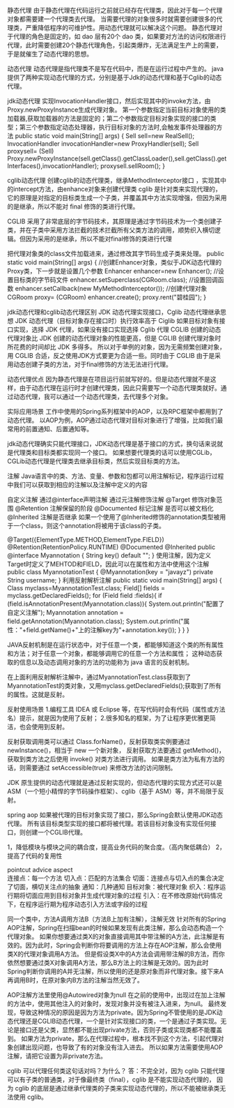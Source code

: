 
静态代理
由于静态代理在代码运行之前就已经存在代理类，因此对于每一个代理对象都需要建一个代理类去代理。
当需要代理的对象很多时就需要创建很多的代理类，严重降低程序的可维护性。用动态代理就可以解决这个问题。
静态代理对于代理的角色是固定的，如 dao 层有20个 dao 类，如果要对方法的访问权限进行代理，此时需要创建20个静态代理角色，引起类爆炸，无法满足生产上的需要，于是就催生了动态代理的思想。

动态代理
动态代理是指代理类不是写在代码中，而是在运行过程中产生的。
java提供了两种实现动态代理的方式，分别是基于Jdk的动态代理和基于Cglib的动态代理。


jdk动态代理
实现InvocationHandler接口，然后实现其中的invoke方法，由Proxy.newProxyInstance生成代理对象。
第一个参数指定当前目标对象使用的类加载器,获取加载器的方法是固定的；第二个参数指定目标对象实现的接口的类型；第三个参数指定动态处理器，执行目标对象的方法时,会触发事件处理器的方法
public static void main(String[] args) {
    Sell sell=new RealSell();
    InvocationHandler invocationHandler=new ProxyHandler(sell);
    Sell proxysell= (Sell) Proxy.newProxyInstance(sell.getClass().getClassLoader(),sell.getClass().getInterfaces(),invocationHandler);
    proxysell.sellRoom();
}

cglib动态代理
创建cglib的动态代理类，继承MethodInterceptor接口 ，实现其中的intercept方法，由enhance对象来创建代理类
cglib 是针对类来实现代理的，它的原理是对指定的目标类生成一个子类，并覆盖其中方法实现增强，但因为采用的是继承，所以不能对 final 修饰的类进行代理。

CGLIB 采用了非常底层的字节码技术，其原理是通过字节码技术为一个类创建子类，并在子类中采用方法拦截的技术拦截所有父类方法的调用，顺势织入横切逻辑。但因为采用的是继承，所以不能对final修饰的类进行代理

把代理对象类的class文件加载进来，通过修改其字节码生成子类来处理。
public static void main(String[] args) {
    //创建Enhancer对象，类似于JDK动态代理的Proxy类，下一步就是设置几个参数
    Enhancer enhancer=new Enhancer();
    //设置目标类的字节码文件
    enhancer.setSuperclass(CGRoom.class);
    //设置回调函数
    enhancer.setCallback(new MyMethodInterceptor());
    //创建代理对象
    CGRoom proxy= (CGRoom) enhancer.create();
    proxy.rent("碧桂园");
}

jdk动态代理和cglib动态代理区别
JDK 动态代理实现接口，Cglib 动态代理继承思想
JDK 动态代理（目标对象存在接口时）执行效率高于 Ciglib
如果目标对象有接口实现，选择 JDK 代理，如果没有接口实现选择 Cglib 代理
CGLIB 创建的动态代理对象比 JDK 创建的动态代理对象的性能更高，但是 CGLIB 创建代理对象时所花费的时间却比 JDK 多得多。
所以对于单例的对象，因为无需频繁创建对象，用 CGLIB 合适，反之使用JDK方式要更为合适一些。同时由于 CGLIB 由于是采用动态创建子类的方法，对于final修饰的方法无法进行代理。

动态代理优点
因为静态代理是在项目运行前就写好的。但是动态代理就不是这样，由于动态代理在运行时才创建代理类，因此只需要写一个动态代理类就好。通过动态代理，我可以通过一个动态代理类，去代理多个对象。


实际应用场景
工作中使用的Spring系列框架中的AOP，以及RPC框架中都用到了动态代理。
以AOP为例，AOP通过动态代理对目标对象进行了增强，比如我们最常用的前置通知、后置通知等。


jdk动态代理确实只能代理接口，JDK动态代理是基于接口的方式，换句话来说就是代理类和目标类都实现同一个接口。
如果想要代理类的话可以使用CGLib，CGLib动态代理是代理类去继承目标类，然后实现目标类的方法。

注解
Java语言中的类、方法、变量、参数和包都可以用注解标记，程序运行过程中我们可以获取到相应的注解以及注解中定义的内容

自定义注解
通过@interface声明注解
通过元注解修饰注解
@Target 修饰对象范围
@Retention 注解保留的阶段
@Documented 标记注解 是否可以被文档化
@Inherited 注解是否继承 如果一个使用了@Inherited修饰的annotation类型被用于一个class，则这个annotation将被用于该class的子类。

@Target({ElementType.METHOD,ElementType.FIELD})
@Retention(RetentionPolicy.RUNTIME)
@Documented
@Inherited
public @interface Myannotation {
    String key() default "";
}
使用注解，因为定义Target时定义了MEHTOD和FIELD，因此可以在属性和方法中使用这个注解
public class MyannotationTest {
    @Myannotation(key = "javayz")
    private String username;
}
利用反射解析注解
public static void main(String[] args) {
    Class myclass=MyannotationTest.class;
    Field[] fields = myclass.getDeclaredFields();
    for (Field field :fields){
        if (field.isAnnotationPresent(Myannotation.class)){
            System.out.println("配置了自定义注解");
            Myannotation annotation = field.getAnnotation(Myannotation.class);
            System.out.println("属性："+field.getName()+"上的注解key为"+annotation.key());
        }
    }
}

JAVA反射机制是在运行状态中，对于任意一个类，都能够知道这个类的所有属性和方法；对于任意一个对象，都能够调用它的任意一个方法和属性；
这种动态获取的信息以及动态调用对象的方法的功能称为 java 语言的反射机制。

在上面利用反射解析注解中，通过MyannotationTest.class获取到了MyannotationTest的类对象，又用myclass.getDeclaredFields();获取到了所有的属性。这就是反射。

反射使用场景
1.编程工具 IDEA 或 Eclipse 等，在写代码时会有代码（属性或方法名）提示，就是因为使用了反射；
2.很多知名的框架，为了让程序更优雅更简洁，也会使用到反射。

反射获取调用类可以通过 Class.forName()，反射获取类实例要通过 newInstance()，相当于 new 一个新对象，
反射获取方法要通过 getMethod()，获取到类方法之后使用 invoke() 对类方法进行调用。
如果是类方法为私有方法的话，则需要通过 setAccessible(true) 来修改方法的访问限制。

JDK 原生提供的动态代理就是通过反射实现的，但动态代理的实现方式还可以是 ASM（一个短小精悍的字节码操作框架）、cglib（基于 ASM）等，并不局限于反射。

spring aop
如果被代理的目标对象实现了接口，那么Spring会默认使用JDK动态代理。
所有该目标类型实现的接口都将被代理。若该目标对象没有实现任何接口，则创建一个CGLIB代理。

1，降低模块与模块之间的耦合度，提高业务代码的聚合度。（高内聚低耦合）
2，提高了代码的复用性

pointcut  advice  aspect   
连接点：每一个方法
切入点：匹配的方法集合
切面：连接点与切入点的集合决定了切面，横切关注点的抽象
通知：几种通知
目标对象：被代理对象
织入：程序运行期将切面应用到目标对象并生成代理对象的过程
引入：在不修改原始代码情况下，在程序运行期为程序动态引入方法或字段的过程

同一个类中，方法A调用方法B（方法B上加有注解），注解无效
针对所有的Spring AOP注解，Spring在扫描bean的时候如果发现有此类注解，那么会动态构造一个代理对象。
如果你想要通过类X的对象直接调用其中带注解的A方法，此注解是有效的。因为此时，Spring会判断你将要调用的方法上存在AOP注解，那么会使用类X的代理对象调用A方法。
但是假设类X中的A方法会调用带注解的B方法，而你依然想要通过类X对象调用A方法，那么B方法上的注解是无效的。因为此时Spring判断你调用的A并无注解，所以使用的还是原对象而非代理对象。接下来A再调用B时，在原对象内B方法的注解当然无效了。


AOP注解方法里使用@Autowired对象为null
在之前的使用中，出现过在加上注解的方法中，使用其他注入的对象时，发现对象并没有被注入进来，为null。
最终发现，导致这种情况的原因是因为方法为private。因为Spring不管使用的是JDK动态代理还是CGLIB动态代理，一个是针对实现接口的类，一个是通过子类实现。无论是接口还是父类，显然都不能出现private方法，否则子类或实现类都不能覆盖到。
如果方法为private，那么在代理过程中，根本找不到这个方法，引起代理对象创建出现问题，也导致了有的对象没有注入进去。
所以如果方法需要使用AOP注解，请把它设置为非private方法。


cglib 可以代理任何类这句话对吗？为什么？
答：不完全对，因为 cglib 只能代理可以有子类的普通类，对于像最终类（final），cglib 是不能实现动态代理的，
因为 cglib 的底层是通过继承代理类的子类来实现动态代理的，所以不能被继承类无法使用 cglib。





